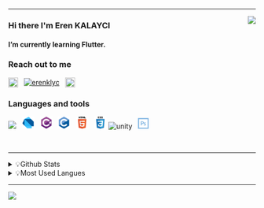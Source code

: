 <hr>
<img src="https://media.giphy.com/media/c2lbMLWfL1mQ8/giphy.gif" align="right" widht="400" height="250">

### Hi there I'm Eren KALAYCI

#### I’m currently learning Flutter.

### Reach out to me
<p align="left" dir="auto">
<a href="https://www.linkedin.com/in/erenklyc/" rel="nofollow"><img align="center" src="https://raw.githubusercontent.com/rahuldkjain/github-profile-readme-generator/master/src/images/icons/Social/linked-in-alt.svg" height="20" width="20" style="max-width: 100%;"></a> 
&nbsp; 
<a href="https://stackoverflow.com/users/erenklyc" target="blank"><img align="center" src="https://raw.githubusercontent.com/rahuldkjain/github-profile-readme-generator/master/src/images/icons/Social/stack-overflow.svg" alt="erenklyc" height="20" width="20" /></a>
&nbsp;
<a href="https://twitter.com/erenklyctr" rel="nofollow"><img align="center" src="https://raw.githubusercontent.com/rahuldkjain/github-profile-readme-generator/master/src/images/icons/Social/twitter.svg" height="20" width="20" style="max-width: 100%;"></a>  
</p>

### Languages and tools
<p align="left" dir="auto">
<img src="https://avatars.githubusercontent.com/u/38549573?s=200&v=4" widht="25" height="25">
&nbsp;
<img src="https://raw.githubusercontent.com/github/explore/80688e429a7d4ef2fca1e82350fe8e3517d3494d/topics/dart/dart.png" widht="25" height="25">
&nbsp;
<img src="https://raw.githubusercontent.com/devicons/devicon/master/icons/csharp/csharp-original.svg" widht="25" height="25">
&nbsp;
<img src="https://raw.githubusercontent.com/devicons/devicon/master/icons/c/c-original.svg" widht="25" height="25">
&nbsp;
<img src="https://raw.githubusercontent.com/devicons/devicon/master/icons/html5/html5-original-wordmark.svg" widht="25" height="25">
&nbsp;
<img src="https://raw.githubusercontent.com/devicons/devicon/master/icons/css3/css3-original-wordmark.svg" widht="25" height="25">

<img src="https://www.vectorlogo.zone/logos/unity3d/unity3d-icon.svg" alt="unity" width="22" height="22">
&nbsp;
<img src="https://raw.githubusercontent.com/devicons/devicon/master/icons/photoshop/photoshop-line.svg" alt="photoshop" width="22" height="22">
</p>

<br>
<hr>

<details>
<summary> 💡Github Stats </summary>
<br>
<img src="https://github-readme-stats.vercel.app/api?username=KLYCHUB&show_icons=true&theme=graywhite">
</details>

<details>
<summary> 💡Most Used Langues </summary>
<br>
<img src="https://github-readme-stats.vercel.app/api/top-langs/?username=KLYCHUB&layout=compact">
</details>

<hr>

<img src="https://komarev.com/ghpvc/?username=your-github-KLYCHUB&label=PROFILE+VIEWS">
